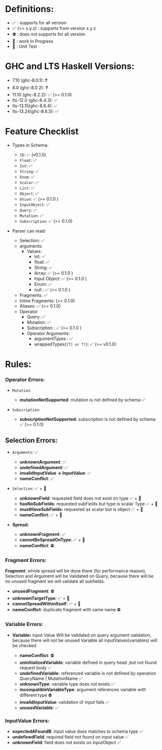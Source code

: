 # Definitions:

- ✅ : supports for all version
- ✅ (>= x.y.z) : supports from version x.y.z
- ⛔️ : does not supports for all version
- 🚧 : work In Progress
- 🧪 : Unit Test

# GHC and LTS Haskell Versions:

- 7.10 (ghc-8.0.1): ❓
- 8.0 (ghc-8.0.2): ❓
- 11.10 (ghc-8.2.2): ✅ (>= 0.1.0)
- lts-12.0 (ghc-8.4.3): ✅
- lts-13.15(ghc-8.6.4): ✅
- lts-13.24(ghc-8.6.5): ✅

# Feature Checklist

- Types in Schema:

  - `ID`: ✅ (v0.1.0)
  - `Float`: ✅
  - `Int`: ✅
  - `String`: ✅
  - `Enum`: ✅
  - `Scalar`: ✅
  - `List`: ✅
  - `Object`: ✅
  - `Union`: ✅ (>= 0.1.0 )
  - `InputObject`: ✅
  - `Query`: ✅
  - `Mutation`: ✅
  - `Subscription`: ✅ (>= 0.1.0)

- Parser can read:
  - Selection: ✅
  - arguments:
    - Values:
      - int: ✅
      - float: ✅
      - String: ✅
      - Array: ✅ (>= 0.1.0 )
      - Input Object: ✅ (>= 0.1.0 )
      - Enum: ✅
      - null : ✅ (>= 0.1.0 )
  - Fragments: ✅
  - Inline Fragments: (>= 0.1.0)
  - Aliases: ✅ (>= 0.1.0)
  - Operator
    - Query: ✅
    - Mutation: ✅
    - Subscription : ✅ (>= 0.1.0 )
    - Operator Arguments:
      - argumentTypes : ✅
      - wrappedTypes(`[T] or T!`): ✅ (>= v0.1.0)

# Rules:

### Operator Errors:

- `Mutation`:

  - **mutationNotSupported**: mutation is not defined by schema ✅

- `Subscription`:

  - **subscriptionNotSupported**: subscription is not defined by schema ✅ (>= 0.1.0)

## Selection Errors:

- `Arguments`: ✅

  - **unknownArgument**: ✅
  - **undefinedArgument**: ✅
  - **invalidInputValue -> InputValue**: ✅
  - **nameConflict**: ✅

- `Selection`: ✅ + 🧪

  - **unknownField**: requested field does not exist on type ✅ + 🧪
  - **hasNoSubFields**: requested subFields but type is scalar Type ✅ + 🧪
  - **mustHaveSubFields**: requested as scalar but is object ✅ + 🧪
  - **nameConflict**: ✅ + 🧪

* **Spread:**

  - **unknownFragment**: ✅
  - **cannotBeSpreadOnType**: ✅ + 🧪
  - **nameConflict**: ⛔️

### Fragment Errors:

**Fragment**: whole spread will be done there (for performance reason), Selection and Argument will be Validated on Query, because there will be no unused fragment we will validate all subfields.

- **unusedFragment**: ⛔️
- **unknownTargetType**: ✅ + 🧪
- **cannotSpreadWithinItself**: ✅ + 🧪
- **nameConflict**: duplicate fragment with same name ⛔️

### Variable Errors:

- **Variable:** input Value Will be validated on query argument validation, because there will not be unused Variable all inputValues(variables) will be checked

  - **nameConflict**: ⛔️
  - **uninitializedVariable**: variable defined in query head ,but not found request body ✅
  - **undefinedVariable**: referenced variable is not defined by operation QueryName | MutationName ✅
  - **unknownType**: variable type does not exists ✅
  - **incompatibleVariableType**: argument references variable with different type ⛔️
  - **invalidInputValue**: validation of input fails ✅
  - **unusedVariable**: ✅

### InputValue Errors:

- **expectedAFoundB**: input value does matches to schema type ✅
- **undefinedField**: required field not found on input value ✅
- **unknownField**: field does not exists on inputObject ✅
